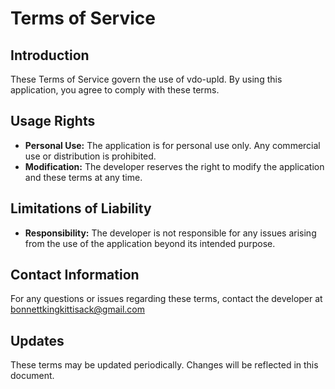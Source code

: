 # Terms of Service

## Introduction
These Terms of Service govern the use of vdo-upld. By using this application, you agree to comply with these terms.

## Usage Rights
- **Personal Use:** The application is for personal use only. Any commercial use or distribution is prohibited.
- **Modification:** The developer reserves the right to modify the application and these terms at any time.

## Limitations of Liability
- **Responsibility:** The developer is not responsible for any issues arising from the use of the application beyond its intended purpose.

## Contact Information
For any questions or issues regarding these terms, contact the developer at bonnettkingkittisack@gmail.com

## Updates
These terms may be updated periodically. Changes will be reflected in this document.
